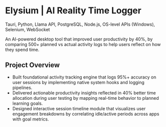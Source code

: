 # Elysium | AI Reality Time Logger
Tauri, Python, Llama API, PostgreSQL, Node.js, OS-level APIs (Windows), Selenium, WebSocket

An AI-powered desktop tool that improved user productivity by 40%, by comparing 500+ planned vs actual activity logs to help users reflect on how they spend time.


## Project Overview

- Built foundational activity tracking engine that logs 95%+ accuracy on user sessions by implementing native system hooks and logging pipelines.
- Delivered actionable productivity insights reflected in 40% better time allocation during user testing by mapping real-time behavior to planned learning goals.
- Designed interactive session timeline module that visualizes user engagement breakdowns by correlating idle/active periods across apps with goal metrics.

